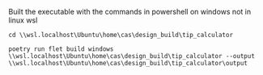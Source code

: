 Built the executable with the commands in powershell on windows not in linux wsl

`cd \\wsl.localhost\Ubuntu\home\cas\design_build\tip_calculator`

`poetry run flet build windows \\wsl.localhost\Ubuntu\home\cas\design_build\tip_calculator --output \\wsl.localhost\Ubuntu\home\cas\design_build\tip_calculator\output`